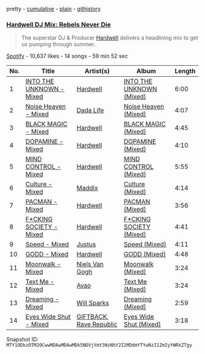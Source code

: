 pretty - [cumulative](/playlists/cumulative/37i9dQZF1DX2lrAgcmlOuE.md) - [plain](/playlists/plain/37i9dQZF1DX2lrAgcmlOuE) - [githistory](https://github.githistory.xyz/mackorone/spotify-playlist-archive/blob/main/playlists/plain/37i9dQZF1DX2lrAgcmlOuE)

### [Hardwell DJ Mix: Rebels Never Die ](https://open.spotify.com/playlist/37i9dQZF1DX2lrAgcmlOuE)

> The superstar DJ & Producer <a href="spotify:artist:6BrvowZBreEkXzJQMpL174">Hardwell</a> delivers a headlining mix to get us pumping through summer.

[Spotify](https://open.spotify.com/user/spotify) - 10,637 likes - 14 songs - 59 min 52 sec

| No. | Title | Artist(s) | Album | Length |
|---|---|---|---|---|
| 1 | [INTO THE UNKNOWN \- Mixed](https://open.spotify.com/track/2EwkpzJCTiN8lqubh0sXDx) | [Hardwell](https://open.spotify.com/artist/6BrvowZBreEkXzJQMpL174) | [INTO THE UNKNOWN \(Mixed\)](https://open.spotify.com/album/3hKmS1KnUvQXmwlgS9u4rF) | 6:00 |
| 2 | [Noise Heaven \- Mixed](https://open.spotify.com/track/0MYBTLWAjX3oeDhbTD5nnN) | [Dada Life](https://open.spotify.com/artist/00sAT5YX8W3xNd1EuqyHw9) | [Noise Heaven \(Mixed\)](https://open.spotify.com/album/27OcF365GU39M8VtWuQK1j) | 4:07 |
| 3 | [BLACK MAGIC \- Mixed](https://open.spotify.com/track/2DDDJcNCwGUkGa1Ar7NRHE) | [Hardwell](https://open.spotify.com/artist/6BrvowZBreEkXzJQMpL174) | [BLACK MAGIC \(Mixed\)](https://open.spotify.com/album/4VyNuWZV2bIcp03DeAjInp) | 4:45 |
| 4 | [DOPAMINE \- Mixed](https://open.spotify.com/track/4d1C3QOP1RxqM1Bcbbm6xc) | [Hardwell](https://open.spotify.com/artist/6BrvowZBreEkXzJQMpL174) | [DOPAMINE \(Mixed\)](https://open.spotify.com/album/2g3bFARO22N8UXq2PXsXhX) | 4:10 |
| 5 | [MIND CONTROL \- Mixed](https://open.spotify.com/track/770wnMtYw8W7YHYSqJad9q) | [Hardwell](https://open.spotify.com/artist/6BrvowZBreEkXzJQMpL174) | [MIND CONTROL \(Mixed\)](https://open.spotify.com/album/6x4XxisGvANtYLibYf2ZJN) | 5:55 |
| 6 | [Culture \- Mixed](https://open.spotify.com/track/6mnNBSwxUzqm4FhmqN3BUj) | [Maddix](https://open.spotify.com/artist/0RMeG9M8QFzss9bAbq99KA) | [Culture \(Mixed\)](https://open.spotify.com/album/3ZPQpCgSDozDwx3kJCtrTz) | 4:14 |
| 7 | [PACMAN \- Mixed](https://open.spotify.com/track/2OWnpo6RtVVriL3ZETHBbw) | [Hardwell](https://open.spotify.com/artist/6BrvowZBreEkXzJQMpL174) | [PACMAN \(Mixed\)](https://open.spotify.com/album/3v7XFbLlCapdOVgNmromVK) | 3:56 |
| 8 | [F\*CKING SOCIETY \- Mixed](https://open.spotify.com/track/1YnVvmv7VyE0T5Cn3mlTjI) | [Hardwell](https://open.spotify.com/artist/6BrvowZBreEkXzJQMpL174) | [F\*CKING SOCIETY \(Mixed\)](https://open.spotify.com/album/5XpgESUmMSdGXWiVwv4MlR) | 4:41 |
| 9 | [Speed \- Mixed](https://open.spotify.com/track/7zjw1fBkjlXIhfkElk0nt6) | [Justus](https://open.spotify.com/artist/0iPzFfhXb2ilEodYsMoUX4) | [Speed \(Mixed\)](https://open.spotify.com/album/6kOyuY1wQrncsOzihoLJfg) | 4:11 |
| 10 | [GODD \- Mixed](https://open.spotify.com/track/6VoJmJZ1fDAljMfugJOnUC) | [Hardwell](https://open.spotify.com/artist/6BrvowZBreEkXzJQMpL174) | [GODD \(Mixed\)](https://open.spotify.com/album/2xBBaLVtu8vKM3blKBfEw0) | 4:48 |
| 11 | [Moonwalk \- Mixed](https://open.spotify.com/track/0zE2nrVAKSgVFv3NqYkSBW) | [Niels Van Gogh](https://open.spotify.com/artist/6L8Co7Voup4dISwbSl3owl) | [Moonwalk \(Mixed\)](https://open.spotify.com/album/1K89mfwdB1Jim3MqzDRm9Q) | 3:24 |
| 12 | [Text Me \- Mixed](https://open.spotify.com/track/4xNl2qxFnAWznM2dUW7uWT) | [Avao](https://open.spotify.com/artist/6bdAgX0KYeVKzqNhnARYBw) | [Text Me \(Mixed\)](https://open.spotify.com/album/6KPqE4Dc3wrNDEmwkp5Ha0) | 3:24 |
| 13 | [Dreaming \- Mixed](https://open.spotify.com/track/4aisBWmi2wJeb2OZl3zpV9) | [Will Sparks](https://open.spotify.com/artist/1u7OVFmWah4wQhOPIbUb8U) | [Dreaming \(Mixed\)](https://open.spotify.com/album/3TQUdOCRQkLw7vizXZ4P0S) | 2:59 |
| 14 | [Eyes Wide Shut \- Mixed](https://open.spotify.com/track/7CA0vPBKpOC1V0VtKYr7fl) | [GIFTBACK](https://open.spotify.com/artist/5xq3ihm7aONcolMTWXKltB), [Rave Republic](https://open.spotify.com/artist/751qvO4d3fNm3WkLvOS5Wa) | [Eyes Wide Shut \(Mixed\)](https://open.spotify.com/album/5nMQh9nqZxpO5yQ0mkfON3) | 3:18 |

Snapshot ID: `MTY1ODkzOTM2OCwwMDAwMDAwMDk5NDVjYmY3NzNhY2I2MDdmYTYwNzI1ZmIyYWRkZTgy`
